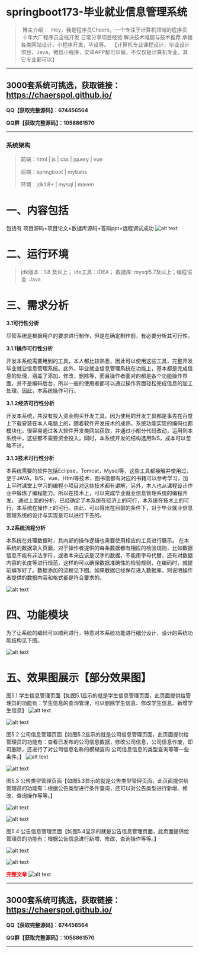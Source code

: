 # springboot173-毕业就业信息管理系统

>  博主介绍：
>  Hey，我是程序员Chaers，一个专注于计算机领域的程序员
>  十年大厂程序员全栈开发‍ 日常分享项目经验 解决技术难题与技术推荐 承接各类网站设计，小程序开发，毕设等。
>  【计算机专业课程设计，毕业设计项目，Java，微信小程序，安卓APP都可以做，不仅仅是计算机专业，其它专业都可以】

<hr>

## 3000套系统可挑选，获取链接：https://chaerspol.github.io/

<p size="5" color="red"><b>QQ【获取完整源码】：674456564</b></p>

<p size="5" color="red"><b>QQ群【获取完整源码】：1058861570</b></p>

<hr>

### 系统架构

> 前端：html | js | css | jquery | vue
>
> 后端：springboot | mybatis
> 
> 环境：jdk1.8+ | mysql | maven

# 一、内容包括
包括有  项目源码+项目论文+数据库源码+答辩ppt+远程调试成功
![alt text](images/image.png)

# 二、运行环境

> jdk版本：1.8 及以上； ide工具：IDEA； 数据库: mysql5.7及以上；编程语言: Java

# 三、需求分析

**3.1可行性分析**

尽管系统是根据用户的要求进行制作，但是在确定制作前，有必要分析其可行性。

**3.1.1操作可行性分析**

开发本系统需要用到的工具，本人都比较熟悉，因此可以使用这些工具，完整开发毕业就业信息管理系统。此外，毕业就业信息管理系统在功能上，基本都是完成信息的处理，涵盖了添加，修改，删除等，而且操作者面对的都是各个功能操作界面，并不是编码后台，所以一般的使用者都可以通过操作界面轻松完成信息的加工处理。因此，本系统操作可行。

**3.1.2经济可行性分析**

开发本系统，并没有投入资金购买开发工具。因为使用的开发工具都是事先在百度上下载安装在本人电脑上的，随着软件开发技术的成熟，系统功能实现的编码也都模块化，很容易通过各大软件开发类网站获取，并通过小部分代码改动，运用到本系统中，这些都不需要资金投入，同时，本系统开发的结构选用B/S，成本可以忽略不计。

**3.1.3技术可行性分析**

本系统需要的软件包括Eclipse，Tomcat，Mysql等，这些工具都接触并使用过，至于JAVA，B/S，vue，Html等技术，图书馆都有对应的书籍可以参考学习，加上平时课堂上学习的编程小项目对这些技术都有讲解，另外，本人也从课程设计作业中锻炼了编程能力。所以在技术上，可以完成毕业就业信息管理系统的编程开发。
通过上面的分析，已经确定了本系统在经济上的可行，本系统在技术上的可行，本系统在操作上的可行。由此，可以得出在目前的条件下，对于毕业就业信息管理系统的设计与实现是可以进行下去的。

**3.2系统流程分析**

本系统在处理数据时，其内部的操作逻辑也需要使用相应的工具进行展示。
在本系统的数据录入页面，对于操作者提供的每条数据都有相应的检验规则，比如数据信息不能有非法字符，或者本来应该是汉字的数据，不能用字母代替，还有对数据内容的长度等进行规范，这样的可以确保数据准确性的检验规则，在编码时，就提前编写好了。数据添加的流程见下图。如果数据已经保存进入数据库，则说明操作者提供的数据内容和格式都是符合要求的。

![alt text](images/image-1.png)

# 四、功能模块

为了让系统的编码可以顺利进行，特意对本系统功能进行细分设计，设计的系统功能结构见下图。

![alt text](images/image-2.png)

# 五、效果图展示【部分效果图】

图5.1 学生信息管理页面【如图5.1显示的就是学生信息管理页面，此页面提供给管理员的功能有：学生信息的查询管理，可以删除学生信息、修改学生信息、新增学生信息】
![alt text](images/image-3.png)

![alt text](images/image-4.png)

图5.2 公司信息管理页面【如图5.2显示的就是公司信息管理页面，此页面提供给管理员的功能有：查看已发布的公司信息数据，修改公司信息，公司信息作废，即可删除，还进行了对公司信息名称的模糊查询 公司信息信息的类型查询等等一些条件。】
![alt text](images/image-5.png)

![alt text](images/image-6.png)

图5.3 公告类型管理页面【如图5.3显示的就是公告类型管理页面，此页面提供给管理员的功能有：根据公告类型进行条件查询，还可以对公告类型进行新增、修改、查询操作等等。】

![alt text](images/image-7.png)

![alt text](images/image-8.png)

图5.4 公告信息管理页面【如图5.4显示的就是公告信息管理页面，此页面提供给管理员的功能有：根据公告信息进行新增、修改、查询操作等等。】

![alt text](images/image-9.png)

![alt text](images/image-10.png)

 <font  color="red"><b>完整文章</b></font>
 ![alt text](images/image-11.png)

 <hr>

## 3000套系统可挑选，获取链接：https://chaerspol.github.io/

<p size="5" color="red"><b>QQ【获取完整源码】：674456564</b></p>

<p size="5" color="red"><b>QQ群【获取完整源码】：1058861570</b></p>

<hr>